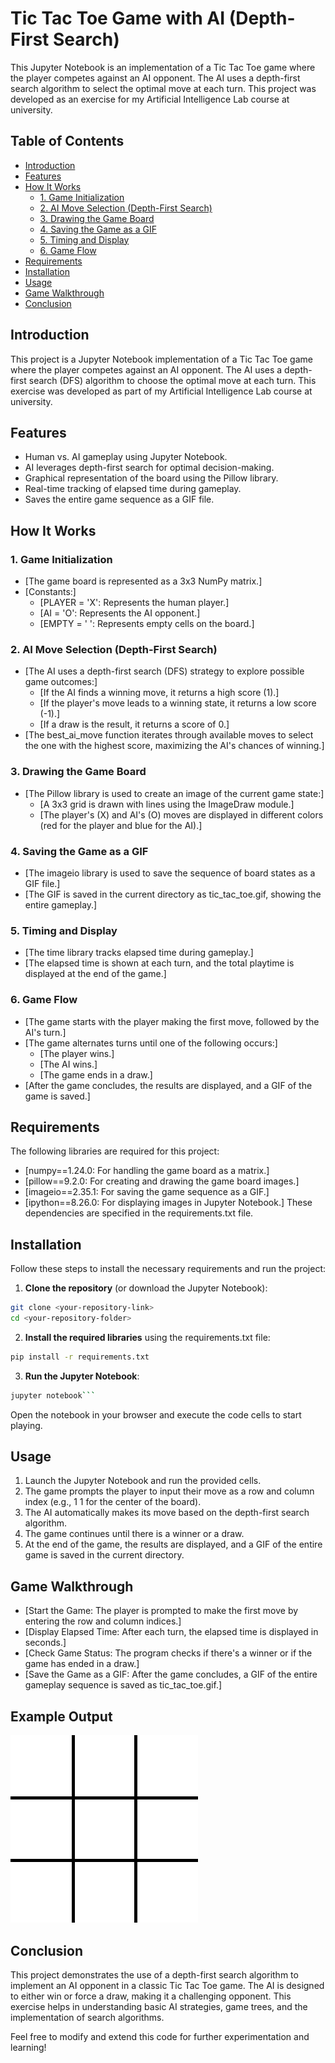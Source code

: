 # Tic Tac Toe Game with AI (Depth-First Search)
This Jupyter Notebook is an implementation of a Tic Tac Toe game where the player competes against an AI opponent. The AI uses a depth-first search algorithm to select the optimal move at each turn. This project was developed as an exercise for my Artificial Intelligence Lab course at university.

## Table of Contents
- [Introduction](#introduction)
- [Features](#features)
- [How It Works](#how-it-works)
  - [1. Game Initialization](#1-game-initialization)
  - [2. AI Move Selection (Depth-First Search)](#2-ai-move-selection-depth-first-search)
  - [3. Drawing the Game Board](#3-drawing-the-game-board)
  - [4. Saving the Game as a GIF](#4-saving-the-game-as-a-gif)
  - [5. Timing and Display](#5-timing-and-display)
  - [6. Game Flow](#6-game-flow)
- [Requirements](#requirements)
- [Installation](#installation)
- [Usage](#usage)
- [Game Walkthrough](#game-walkthrough)
- [Conclusion](#conclusion)

## Introduction
This project is a Jupyter Notebook implementation of a Tic Tac Toe game where the player competes against an AI opponent. The AI uses a depth-first search (DFS) algorithm to choose the optimal move at each turn. This exercise was developed as part of my Artificial Intelligence Lab course at university.

## Features
- Human vs. AI gameplay using Jupyter Notebook.
- AI leverages depth-first search for optimal decision-making.
- Graphical representation of the board using the Pillow library.
- Real-time tracking of elapsed time during gameplay.
- Saves the entire game sequence as a GIF file.

## How It Works
### 1. Game Initialization
- [The game board is represented as a 3x3 NumPy matrix.]
- [Constants:]
  - [PLAYER = 'X': Represents the human player.]
  - [AI = 'O': Represents the AI opponent.]
  - [EMPTY = ' ': Represents empty cells on the board.]

### 2. AI Move Selection (Depth-First Search)
- [The AI uses a depth-first search (DFS) strategy to explore possible game outcomes:]
  - [If the AI finds a winning move, it returns a high score (1).]
  - [If the player's move leads to a winning state, it returns a low score (-1).]
  - [If a draw is the result, it returns a score of 0.]
- [The best_ai_move function iterates through available moves to select the one with the highest score, maximizing the AI's chances of winning.]

### 3. Drawing the Game Board
- [The Pillow library is used to create an image of the current game state:]
  - [A 3x3 grid is drawn with lines using the ImageDraw module.]
  - [The player's (X) and AI's (O) moves are displayed in different colors (red for the player and blue for the AI).]
 
### 4. Saving the Game as a GIF
- [The imageio library is used to save the sequence of board states as a GIF file.]
- [The GIF is saved in the current directory as tic_tac_toe.gif, showing the entire gameplay.]

### 5. Timing and Display
- [The time library tracks elapsed time during gameplay.]
- [The elapsed time is shown at each turn, and the total playtime is displayed at the end of the game.]

### 6. Game Flow
- [The game starts with the player making the first move, followed by the AI's turn.]
- [The game alternates turns until one of the following occurs:]
  - [The player wins.]
  - [The AI wins.]
  - [The game ends in a draw.]
- [After the game concludes, the results are displayed, and a GIF of the game is saved.]

## Requirements
The following libraries are required for this project:

- [numpy==1.24.0: For handling the game board as a matrix.]
- [pillow==9.2.0: For creating and drawing the game board images.]
- [imageio==2.35.1: For saving the game sequence as a GIF.]
- [ipython==8.26.0: For displaying images in Jupyter Notebook.]
These dependencies are specified in the requirements.txt file.

## Installation
Follow these steps to install the necessary requirements and run the project:
1. **Clone the repository** (or download the Jupyter Notebook):
```bash
git clone <your-repository-link>
cd <your-repository-folder>
```
2. **Install the required libraries** using the requirements.txt file:
```bash
pip install -r requirements.txt
```
3. **Run the Jupyter Notebook**:
```bash
jupyter notebook```
```
Open the notebook in your browser and execute the code cells to start playing.

## Usage
1. Launch the Jupyter Notebook and run the provided cells.
2. The game prompts the player to input their move as a row and column index (e.g., 1 1 for the center of the board).
3. The AI automatically makes its move based on the depth-first search algorithm.
4. The game continues until there is a winner or a draw.
5. At the end of the game, the results are displayed, and a GIF of the entire game is saved in the current directory.

## Game Walkthrough
- [Start the Game: The player is prompted to make the first move by entering the row and column indices.]
- [Display Elapsed Time: After each turn, the elapsed time is displayed in seconds.]
- [Check Game Status: The program checks if there's a winner or if the game has ended in a draw.]
- [Save the Game as a GIF: After the game concludes, a GIF of the entire gameplay sequence is saved as tic_tac_toe.gif.]

## Example Output
![Tic Tac Toe Game](tic_tac_toe.gif)

## Conclusion
This project demonstrates the use of a depth-first search algorithm to implement an AI opponent in a classic Tic Tac Toe game. The AI is designed to either win or force a draw, making it a challenging opponent. This exercise helps in understanding basic AI strategies, game trees, and the implementation of search algorithms.

Feel free to modify and extend this code for further experimentation and learning!
